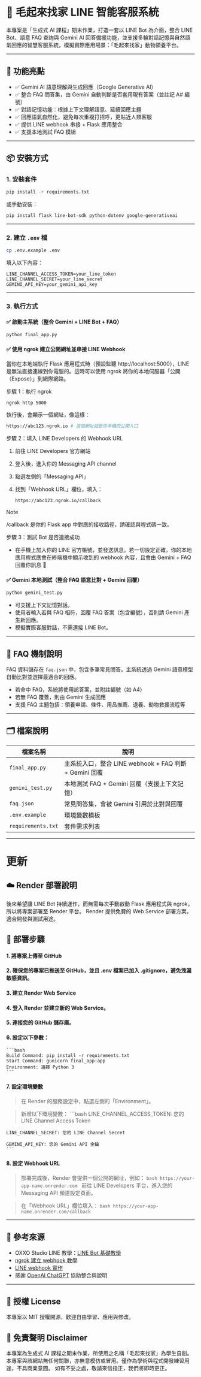 # 🐾 毛起來找家 LINE 智能客服系統

本專案是「生成式 AI 課程」期末作業，打造一套以 LINE Bot 為介面，整合 LINE Bot、語意 FAQ 查詢與 Gemini AI 回答備援功能，並支援多輪對話記憶與自然語氣回應的智慧客服系統，模擬實際應用場景：「毛起來找家」動物領養平台。

---

## 🚀 功能亮點

- ✅ Gemini AI 語意理解與生成回應（Google Generative AI）
- ✅ 整合 FAQ 問答集，由 Gemini 自動判斷是否套用現有答案（並註記 A# 編號）
- ✅ 對話記憶功能：根據上下文理解語意、延續回應主題
- ✅ 回應語氣自然化，避免每次重複打招呼，更貼近人類客服
- ✅ 提供 LINE webhook 串接 + Flask 應用整合
- ✅ 支援本地測試 FAQ 模組

---

## 📦 安裝方式

### 1. 安裝套件

```bash
pip install -r requirements.txt
```

或手動安裝：

```bash
pip install flask line-bot-sdk python-dotenv google-generativeai
```

---

### 2. 建立 `.env` 檔

```bash
cp .env.example .env
```

填入以下內容：

```env
LINE_CHANNEL_ACCESS_TOKEN=your_line_token
LINE_CHANNEL_SECRET=your_line_secret
GEMINI_API_KEY=your_gemini_api_key
```

---

### 3. 執行方式

#### ✅ 啟動主系統（整合 Gemini + LINE Bot + FAQ）

```bash
python final_app.py
```

#### ✅ 使用 ngrok 建立公開網址並串接 LINE Webhook
 當你在本地端執行 Flask 應用程式時（預設監聽 http://localhost:5000），LINE 是無法直接連線到你電腦的。這時可以使用 ngrok 將你的本地伺服器「公開（Expose）」到網際網路。

步驟 1：執行 ngrok
```bash
ngrok http 5000
```
執行後，會顯示一個網址，像這樣：
```bash
https://abc123.ngrok.io # 這個網址就是你本機的公開入口
```
步驟 2：填入 LINE Developers 的 Webhook URL
    
1. 前往 LINE Developers 官方網站

2. 登入後，進入你的 Messaging API channel

3. 點選左側的「Messaging API」

4. 找到「Webhook URL」欄位，填入：
    ```bash
    https://abc123.ngrok.io/callback
    ```
> [!NOTE]
> /callback 是你的 Flask app 中對應的接收路徑，請確認與程式碼一致。

步驟 3：測試 Bot 是否連接成功

- 在手機上加入你的 LINE 官方帳號，並發送訊息。若一切設定正確，你的本地應用程式應會在終端機中顯示收到的 webhook 內容，且會由 Gemini + FAQ 回覆你訊息 🎉

#### ✅ Gemini 本地測試（整合 FAQ 語意比對 + Gemini 回覆）

```bash
python gemini_test.py
```

- 可支援上下文記憶對話。
- 使用者輸入若與 FAQ 相符，回覆 FAQ 答案（包含編號），否則請 Gemini 產生新回應。
- 模擬實際客服對話，不需連接 LINE Bot。

---

## 🧠 FAQ 機制說明

FAQ 資料儲存在 `faq.json` 中，包含多筆常見問答。主系統透過 Gemini 語意模型自動比對並選擇最適合的回應。

- 若命中 FAQ，系統將使用該答案，並附註編號（如 A4）
- 若無 FAQ 覆蓋，則由 Gemini 生成回應
- 支援 FAQ 主題包括：領養申請、條件、用品推薦、退養、動物救援流程等

---

## 🗂️ 檔案說明

| 檔案名稱           | 說明 |
|--------------------|------|
| `final_app.py` | 主系統入口，整合 LINE webhook + FAQ 判斷 + Gemini 回覆 |
| `gemini_test.py` | 本地測試 FAQ + Gemini 回覆（支援上下文記憶） |
| `faq.json`         | 常見問答集，會被 Gemini 引用於比對與回覆 |
| `.env.example`     | 環境變數模板 |
| `requirements.txt` | 套件需求列表 |

---

# 更新

## ☁️ Render 部署說明
後來希望讓 LINE Bot 持續運作，而無需每次手動啟動 Flask 應用程式與 ngrok，所以將專案部署至 Render 平台。
Render 提供免費的 Web Service 部署方案，適合開發與測試用途。

## 🔧 部署步驟

#### 1. 將專案上傳至 GitHub

#### 2. 確保您的專案已推送至 GitHub，並且 .env 檔案已加入 .gitignore，避免洩漏敏感資訊。

#### 3. 建立 Render Web Service

#### 4. 登入 Render 並建立新的 Web Service。

#### 5. 連接您的 GitHub 儲存庫。

#### 6. 設定以下參數：
    ```bash
    Build Command: pip install -r requirements.txt
    Start Command: gunicorn final_app:app
    Environment: 選擇 Python 3
    ```

#### 7. 設定環境變數

> 在 Render 的服務設定中，點選左側的「Environment」。

> 新增以下環境變數：
    ```bash
    LINE_CHANNEL_ACCESS_TOKEN: 您的 LINE Channel Access Token

    LINE_CHANNEL_SECRET: 您的 LINE Channel Secret

    GEMINI_API_KEY: 您的 Gemini API 金鑰
    ```

#### 8. 設定 Webhook URL
> 部署完成後，Render 會提供一個公開的網址，例如：
    ```bash
    https://your-app-name.onrender.com
    ```
> 前往 LINE Developers 平台，進入您的 Messaging API 頻道設定頁面。

> 在「Webhook URL」欄位填入：
    ```bash
    https://your-app-name.onrender.com/callback
    ```
---

## 🔗 參考來源

- OXXO Studio LINE 教學：[LINE Bot 基礎教學](https://steam.oxxostudio.tw/category/python/example/line-developer.html)
- [ngrok 建立 webhook 教學](https://steam.oxxostudio.tw/category/python/example/ngrok.html#a2)
- [LINE webhook 實作](https://steam.oxxostudio.tw/category/python/example/line-webhook.html)
- 感謝 [OpenAI ChatGPT](https://openai.com/chatgpt) 協助整合與說明

---

## 📄 授權 License

本專案以 MIT 授權開源，歡迎自由學習、應用與修改。

## 📢 免責聲明 Disclaimer

本專案為生成式 AI 課程之期末作業，所使用之名稱「毛起來找家」為學生自創。
本專案與該網站無任何關聯，亦無意模仿或冒用。僅作為學術與程式開發練習用途，不具商業意圖。
如有不妥之處，敬請來信指正，我們將即時更正。